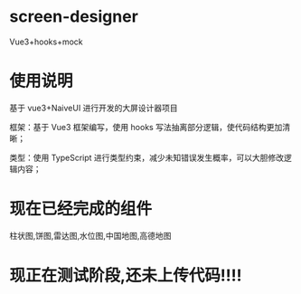 # screen-designer

Vue3+hooks+mock

# 使用说明

基于 vue3+NaiveUI 进行开发的大屏设计器项目

框架：基于 Vue3 框架编写，使用 hooks 写法抽离部分逻辑，使代码结构更加清晰；

类型：使用 TypeScript 进行类型约束，减少未知错误发生概率，可以大胆修改逻辑内容；

# 现在已经完成的组件

柱状图,饼图,雷达图,水位图,中国地图,高德地图

# 现正在测试阶段,还未上传代码!!!!
